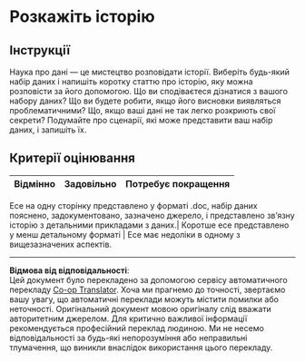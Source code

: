 <!--
CO_OP_TRANSLATOR_METADATA:
{
  "original_hash": "8980d7efd101c82d6d6ffc3458214120",
  "translation_date": "2025-08-30T18:38:03+00:00",
  "source_file": "4-Data-Science-Lifecycle/16-communication/assignment.md",
  "language_code": "uk"
}
-->
# Розкажіть історію

## Інструкції

Наука про дані — це мистецтво розповідати історії. Виберіть будь-який набір даних і напишіть коротку статтю про історію, яку можна розповісти за його допомогою. Що ви сподіваєтеся дізнатися з вашого набору даних? Що ви будете робити, якщо його висновки виявляться проблематичними? Що, якщо ваші дані не так легко розкриють свої секрети? Подумайте про сценарії, які може представити ваш набір даних, і запишіть їх.

## Критерії оцінювання

Відмінно | Задовільно | Потребує покращення
--- | --- | -- |

Есе на одну сторінку представлено у форматі .doc, набір даних пояснено, задокументовано, зазначено джерело, і представлено зв’язну історію з детальними прикладами з даних.| Коротше есе представлено у менш детальному форматі | Есе має недоліки в одному з вищезазначених аспектів.

---

**Відмова від відповідальності**:  
Цей документ було перекладено за допомогою сервісу автоматичного перекладу [Co-op Translator](https://github.com/Azure/co-op-translator). Хоча ми прагнемо до точності, звертаємо вашу увагу, що автоматичні переклади можуть містити помилки або неточності. Оригінальний документ мовою оригіналу слід вважати авторитетним джерелом. Для критично важливої інформації рекомендується професійний переклад людиною. Ми не несемо відповідальності за будь-які непорозуміння або неправильні тлумачення, що виникли внаслідок використання цього перекладу.